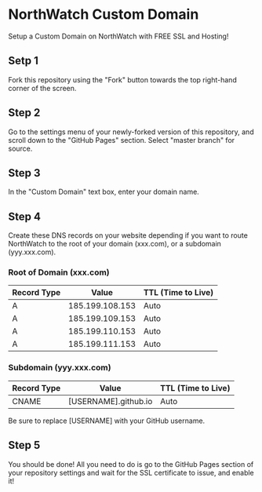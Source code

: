 # NorthWatch Custom Domain
Setup a Custom Domain on NorthWatch with FREE SSL and Hosting!

## Setp 1
Fork this repository using the "Fork" button towards the top right-hand corner of the screen.

## Step 2
Go to the settings menu of your newly-forked version of this repository, and scroll down to the "GitHub Pages" section.  Select "master branch" for source.

## Step 3
In the "Custom Domain" text box, enter your domain name.

## Step 4
Create these DNS records on your website depending if you want to route NorthWatch to the root of your domain (xxx.com), or a subdomain (yyy.xxx.com).
### Root of Domain (xxx.com)
| Record Type | Value           | TTL (Time to Live) |
|-------------|-----------------|--------------------|
| A           | 185.199.108.153 | Auto               |
| A           | 185.199.109.153 | Auto               |
| A           | 185.199.110.153 | Auto               |
| A           | 185.199.111.153 | Auto               |
### Subdomain (yyy.xxx.com)
| Record Type | Value                | TTL (Time to Live) |
|-------------|----------------------|--------------------|
| CNAME       | [USERNAME].github.io | Auto               |
Be sure to replace [USERNAME] with your GitHub username.
## Step 5
You should be done!  All you need to do is go to the GitHub Pages section of your repository settings and wait for the SSL certificate to issue, and enable it!
